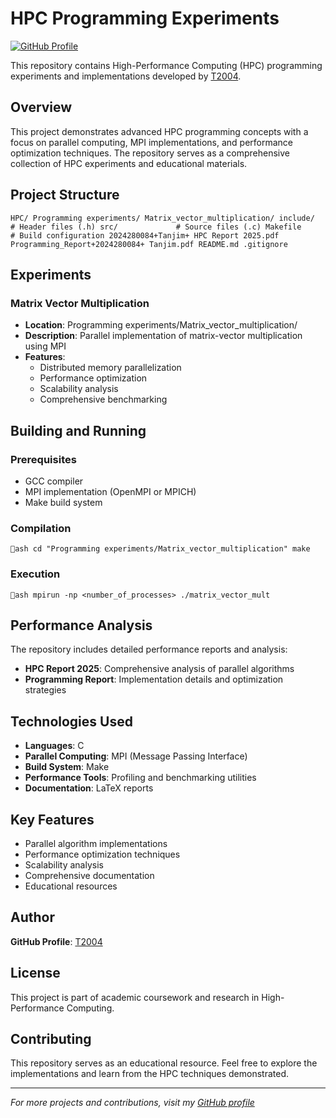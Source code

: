 ﻿# HPC Programming Experiments

[![GitHub Profile](https://img.shields.io/badge/GitHub-T2004-blue?style=flat-square&logo=github)](https://github.com/T2004)

This repository contains High-Performance Computing (HPC) programming experiments and implementations developed by [T2004](https://github.com/T2004).

##  Overview

This project demonstrates advanced HPC programming concepts with a focus on parallel computing, MPI implementations, and performance optimization techniques. The repository serves as a comprehensive collection of HPC experiments and educational materials.

##  Project Structure

`
HPC/
 Programming experiments/
    Matrix_vector_multiplication/
        include/          # Header files (.h)
        src/             # Source files (.c)
        Makefile         # Build configuration
 2024280084+Tanjim+ HPC Report 2025.pdf
 Programming_Report+2024280084+ Tanjim.pdf
 README.md
 .gitignore
`

##  Experiments

### Matrix Vector Multiplication
- **Location**: Programming experiments/Matrix_vector_multiplication/
- **Description**: Parallel implementation of matrix-vector multiplication using MPI
- **Features**:
  - Distributed memory parallelization
  - Performance optimization
  - Scalability analysis
  - Comprehensive benchmarking

##  Building and Running

### Prerequisites
- GCC compiler
- MPI implementation (OpenMPI or MPICH)
- Make build system

### Compilation
`ash
cd "Programming experiments/Matrix_vector_multiplication"
make
`

### Execution
`ash
mpirun -np <number_of_processes> ./matrix_vector_mult
`

##  Performance Analysis

The repository includes detailed performance reports and analysis:
- **HPC Report 2025**: Comprehensive analysis of parallel algorithms
- **Programming Report**: Implementation details and optimization strategies

##  Technologies Used

- **Languages**: C
- **Parallel Computing**: MPI (Message Passing Interface)
- **Build System**: Make
- **Performance Tools**: Profiling and benchmarking utilities
- **Documentation**: LaTeX reports

##  Key Features

-  Parallel algorithm implementations
-  Performance optimization techniques
-  Scalability analysis
-  Comprehensive documentation
-  Educational resources

##  Author

**GitHub Profile**: [T2004](https://github.com/T2004)

##  License

This project is part of academic coursework and research in High-Performance Computing.

##  Contributing

This repository serves as an educational resource. Feel free to explore the implementations and learn from the HPC techniques demonstrated.

---

*For more projects and contributions, visit my [GitHub profile](https://github.com/T2004)*

